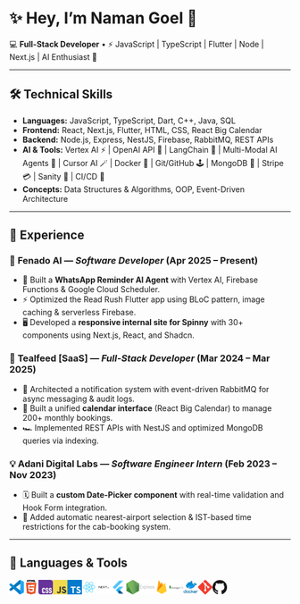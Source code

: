# ✨ Hey, I’m Naman Goel 👋  
💻 **Full-Stack Developer** • ⚡ JavaScript | TypeScript | Flutter | Node | Next.js | AI Enthusiast 🤖

---

## 🛠 Technical Skills
- **Languages:** JavaScript, TypeScript, Dart, C++, Java, SQL  
- **Frontend:** React, Next.js, Flutter, HTML, CSS, React Big Calendar  
- **Backend:** Node.js, Express, NestJS, Firebase, RabbitMQ, REST APIs  
- **AI & Tools:** Vertex AI ⚡ | OpenAI API 🤯 | LangChain 🧩 | Multi-Modal AI Agents 🤖 | Cursor AI 🪄 | Docker 🐳 | Git/GitHub 🕹️ | MongoDB 🍃 | Stripe 💳 | Sanity 🧘 | CI/CD 🚀  
- **Concepts:** Data Structures & Algorithms, OOP, Event-Driven Architecture

---

## 💼 Experience

### 🌟 **Fenado AI** — *Software Developer* (Apr 2025 – Present)  
- 🤖 Built a **WhatsApp Reminder AI Agent** with Vertex AI, Firebase Functions & Google Cloud Scheduler.  
- ⚡ Optimized the Read Rush Flutter app using BLoC pattern, image caching & serverless Firebase.  
- 🖥️ Developed a **responsive internal site for Spinny** with 30+ components using Next.js, React, and Shadcn.

### 🚀 **Tealfeed [SaaS]** — *Full-Stack Developer* (Mar 2024 – Mar 2025)  
- 🔔 Architected a notification system with event-driven RabbitMQ for async messaging & audit logs.  
- 📅 Built a unified **calendar interface** (React Big Calendar) to manage 200+ monthly bookings.  
- 🏎️ Implemented REST APIs with NestJS and optimized MongoDB queries via indexing.

### 💡 **Adani Digital Labs** — *Software Engineer Intern* (Feb 2023 – Nov 2023)  
- 🗓️ Built a **custom Date-Picker component** with real-time validation and Hook Form integration.  
- 🚖 Added automatic nearest-airport selection & IST-based time restrictions for the cab-booking system.

---

## 🧰 Languages & Tools
<img align="left" alt="Visual Studio Code" width="26px" src="https://raw.githubusercontent.com/github/explore/main/topics/visual-studio-code/visual-studio-code.png" />
<img align="left" alt="HTML5" width="26px" src="https://raw.githubusercontent.com/github/explore/main/topics/html/html.png" />
<img align="left" alt="CSS3" width="26px" src="https://raw.githubusercontent.com/github/explore/main/topics/css/css.png" />
<img align="left" alt="JavaScript" width="26px" src="https://raw.githubusercontent.com/github/explore/main/topics/javascript/javascript.png" />
<img align="left" alt="TypeScript" width="26px" src="https://raw.githubusercontent.com/github/explore/main/topics/typescript/typescript.png" />
<img align="left" alt="React" width="26px" src="https://raw.githubusercontent.com/github/explore/main/topics/react/react.png" />
<img align="left" alt="Next.js" width="26px" src="https://raw.githubusercontent.com/github/explore/main/topics/nextjs/nextjs.png" />
<img align="left" alt="Flutter" width="26px" src="https://raw.githubusercontent.com/github/explore/main/topics/flutter/flutter.png" />
<img align="left" alt="Node.js" width="26px" src="https://raw.githubusercontent.com/github/explore/main/topics/nodejs/nodejs.png" />
<img align="left" alt="Express" width="26px" src="https://raw.githubusercontent.com/github/explore/main/topics/express/express.png" />
<img align="left" alt="Firebase" width="26px" src="https://raw.githubusercontent.com/github/explore/main/topics/firebase/firebase.png" />
<img align="left" alt="MongoDB" width="26px" src="https://raw.githubusercontent.com/github/explore/main/topics/mongodb/mongodb.png" />
<img align="left" alt="Docker" width="26px" src="https://raw.githubusercontent.com/github/explore/main/topics/docker/docker.png" />
<img align="left" alt="Git" width="26px" src="https://raw.githubusercontent.com/github/explore/main/topics/git/git.png" />
<img align="left" alt="GitHub" width="26px" src="https://raw.githubusercontent.com/github/explore/main/topics/github/github.png" />

<br><br>
